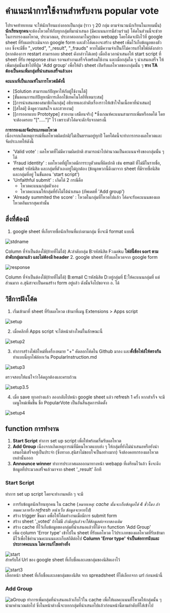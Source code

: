 # คำแนะนำการใช้งานสำหรับงาน popular vote
  โปรเจคท้ายเทอม จะให้นักเรียนแบ่งออกเป็นกลุ่ม (ราว ๆ 20 กลุ่ม ตามจำนวนนักเรียนในเทอมนั้น) **นักเรียนทุกคน**จะต้องโหวตให้กับทุกกลุ่มที่มานำเสนอ (มีคะแนนการมีส่วนร่วม) โค้ดในส่วนนี้จะช่วยในการกรองผลโหวต, ประมวลผล, ประกาศออกมาในรูปของ webapp โดยโค้ดจะฝังไว้ที่ google sheet ที่รับผลประเมินจาก google form และตัวโค้ดเองจะสร้าง sheet เพิ่มไว้เก็บข้อมูลของตัวเอง ซึ่งจะมีชื่อ "_voted", "_result", "_frauds" หากไม่มีความจำเป็นก็ไม่ควรแก้ไขไฟล์ดังกล่าว (หากต้องการ restart สามารถลบ sheet ดังกล่าวได้เลย)
  เมื่อถึงเวลานำเสนอให้ start script ที่ sheet ที่รับ response เข้ามา รอจนทำงานเสร็จจึงพร้อมใช้งาน และเมื่อกลุ่มใด ๆ นำเสนอเสร็จ ให้เพิ่มกลุ่มนั้นเข้าไปที่ปุ่ม 'Add group' เพื่อให้ตัว sheet เปิดรับผลโหวตของกลุ่มนั้น ๆ **ทาง TA ต้องเป็นคนเพิ่มกลุ่มที่นำเสนอเสร็จแล้วเอง**
  
  **คะแนนที่เป็นเกณฑ์ในการโหวตมีดังนี้**
- [Solution สามารถแก้ปัญหาให้กับผู้ใช้งานได้]
- [ขั้นตอนการแก้ปัญหามีการเลือกใช้เทคโนโลยีที่เหมาะสม]
- [[การนำเสนอของสมาชิกในกลุ่ม] อธิบายและลำดับเรื่องราวให้เข้าใจในเนื้อหาที่นำเสนอ]
- [[สไลด์] ดึงดูความสนใจ และสวยงาม]
- [[การออกแบบ Prototype] สวยงาม เสมือนจริง]
*ซึ่งเกณฑ์คะแนนสามารถเพิ่มหรือลดได้ โดยจะต้องครอบ "["....."]" ไว้ เพราะตัวโค้ดจะดักจับจากตรงนี้

 **การกรองและจัดประเภทผลโหวต**\
  เนื่องจากเกิดเหตุการณ์ที่ผลโหวตผิดปกติ/ไม่เป็นธรรมอยู่ทุกปี โดยโค้ดนี้จะทำการกรองผลโหวตและจัดประเภทให้ดังนี้
  - 'Valid vote' : ผลโหวตที่ไม่มีความผิดปกติ สามารถนำไปคำนวณเป็นคะแนนจริงของกลุ่มนั้น ๆ ได้
  - 'Fraud identity' : ผลโหวตที่ผู้โหวตมีการระบุตัวตนที่ผิดปกติ เช่น email ที่ไม่มีในรายชื่อ, email รหัสนิสิต และกลุ่มที่ตัวเองอยู่ไม่ถูกต้อง (ข้อมูลพวกนี้ดึงมาจาก sheet ที่มีรายชื่อนิสิตและกลุ่มที่อยู่ ในขั้นตอน 'start script')
  - 'Unfaithful submit' : เกิดได้ 2 กรณีคือ
     - โหวตคะแนนกลุ่มตัวเอง
     - โหวตคะแนนให้กลุ่มที่ยังไม่ได้นำเสนอ (อัพเดตที่ 'Add group')
  - 'Already summited the score' : โหวตในกลุ่มที่โหวตไปแล้ว โค้ดจะรับคะแนนของผลโหวตอันแรกสุดเท่านั้น


## สิ่งที่ต้องมี
1. google sheet ที่เก็บรายชื่อนักเรียนที่แบ่งตามกลุ่ม ซึ่งจะมี format แบบนี้

  ![stdname](./Asset/stdname.png)
  
  Column ที่จำเป็นต้องใช้(ย้ายที่ไม่ได้) A:ลำดับกลุ่ม B:รหัสนิสิต F:เมลku 
  **ไฟล์นี้ต้อง sort ตามลำดับกลุ่มมาแล้ว และไม่ต้องมี header**
2. google sheet ที่รับผลโหวตจาก google form

  ![response](./Asset/response.png)
  
  Column ที่จำเป็นต้องใช้(ย้ายที่ไม่ได้) B:email C:รหัสนิสิต D:อยู่กลุ่มที่ E:ให้คะแนนกลุ่มที่
  แต่ส่วนมาก อ.สุนิสาจะเป็นคนสร้าง form อยู่แล้ว ดังนั้นจึงไปขอจาก อ. ได้
  
## วิธีการฝังโค้ด
1. เริ่มเข้ามาที่ sheet ที่รับผลโหวต เข้ามาที่เมนู Extensions > Apps script

![setup](./Asset/setup.png)

2. เมื่อคลิกที่ Apps script จะได้หน้าต่างใหม่ในลักษณะนี้

![setup2](./Asset/setup2.png)

3. ทำการสร้างไฟล์ใหม่ที่เครื่องหมาย "+" คัดลอกโค้ดใน Github มาลง และ**ตั้งชื่อไฟล์ให้ตรงกัน** ทำแบบนี้ทุกไฟล์ยกเว้น PopularInstruction.md

![setup3](./Asset/setup3.png)

ตรวจสอบให้แน่ใจว่าโค้ดถูกต้องและครบถ้วน

![setup3.5](./Asset/setup3(2).png)

4. เมื่อ save ทุกอย่างแล้ว ลองกลับไปหน้า google sheet แล้ว refresh 1 ครั้ง หากสำเร็จ จะมีเมนูใหม่เพิ่มขึ้น ชื่อ PopularVote เป็นอันสิ้นสุดการติดตั้ง

![setup4](./Asset/setup4.png)

## function การทำงาน
  1. **Start Script** ทำการ set up script เพื่อให้พร้อมเรื่มรับผลโหวต
  2. **Add Group** เนื่องจากเกิดเหตุการณ์ที่มีคนโหวตแบบส่ง ๆ ให้กลุ่มที่ยังไม่นำเสนอหรือยังนำเสนอไม่เสร็จอยู่เป็นประจำ (ซึ่งทางอ.สุนิสาไม่ชอบใจเป็นอย่างมาก) จึงต้องคอยกรองผลโหวตเหล่านั้นออก
  3. **Announce winner** ทำการประกาศผลออกมาทางหน้า webapp ที่เตรียมไว้แล้ว ซึ่งจะดึงข้อมูลที่ประมวลเสร็จแล้วมาจาก sheet '_result' อีกที

### Start Script
  ทำการ set up script โดยจะทำงานหลัก ๆ จะมี
  - การรับข้อมูลนักเรียนทุกคน ใน cache (*หมายเหตุ: cache นั้นจะเก็บข้อมูลได้ 4 ชั่วโมง ถ้าหมดเวลาหรือ refresh หน้าเว็บ ข้อมูลจะหายไป*)
  - สร้าง trigger ขึ้นมา ดพื่อให้โค้ดทำงานเมื่อมีการ submit form
  - สร้าง sheet '_voted' ถ้าไม่มี *ถ้ามีอยู่แล้วจะใช้ข้อมูลต่อจากของเดิม*
  - สร้าง cache ที่ไว้เก็บข้อมูลของกลุ่มที่นำเสนอแล้วที่ได้จาก function 'Add Group'
  - เพิ่ม column 'Error type' เข้าไปใน sheet ที่รับผลโหวต ไว้ประเภทของผลโหวตที่รับเข้ามา มีไว้เพื่อใช้คำนวณคะแนนและเก็บสถิติต่อไป
    **Column 'Error type' จำเป็นต่อการนับและประกาศคะแนน ไม่ควรแก้ไขอย่างยิ่ง**
  
  ![start](./Asset/start.png)\
  สำหรับใส่ Url ของ google sheet ที่เก็บชื่อและเลขกลุ่มของนิสิตเอาไว้
  
  
  ![start3](./Asset/start3.png)\
  เลือกหน้า sheet ที่เก็บชื่อและเลขกลุ่มของนิสิต จาก spreadsheet ที่ได้เลือกจาก url ก่อนหน้านี้
    
### Add Group
  ![aGroup](./Asset/aGroup.png)
  ทำการเพิ่มกลุ่มที่นำเสนอแล้วเก็บไว้ใน cache เพื่อให้ผลคะแนนที่โหวตให้กลุ่มนั้น ๆ นำมาคำนวณต่อไป ซึ่งในหน้าต่างนี้จะบอกกลุ่มที่นำเสนอไปแล้วก่อนหน้านี้ตามลำดับที่ใส่เข้าไป

